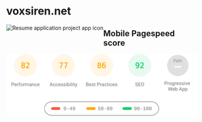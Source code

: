 # voxsiren.net
<img align="left" height="50" src="https://cdn.worldvectorlogo.com/logos/google-lighthouse-icon-may-2019-.svg" alt="Resume application project app icon">

## Mobile Pagespeed score
![Mobile pagespeed score](/reports/pagespeedresultmobile.svg "Mobile pagespeed score")
